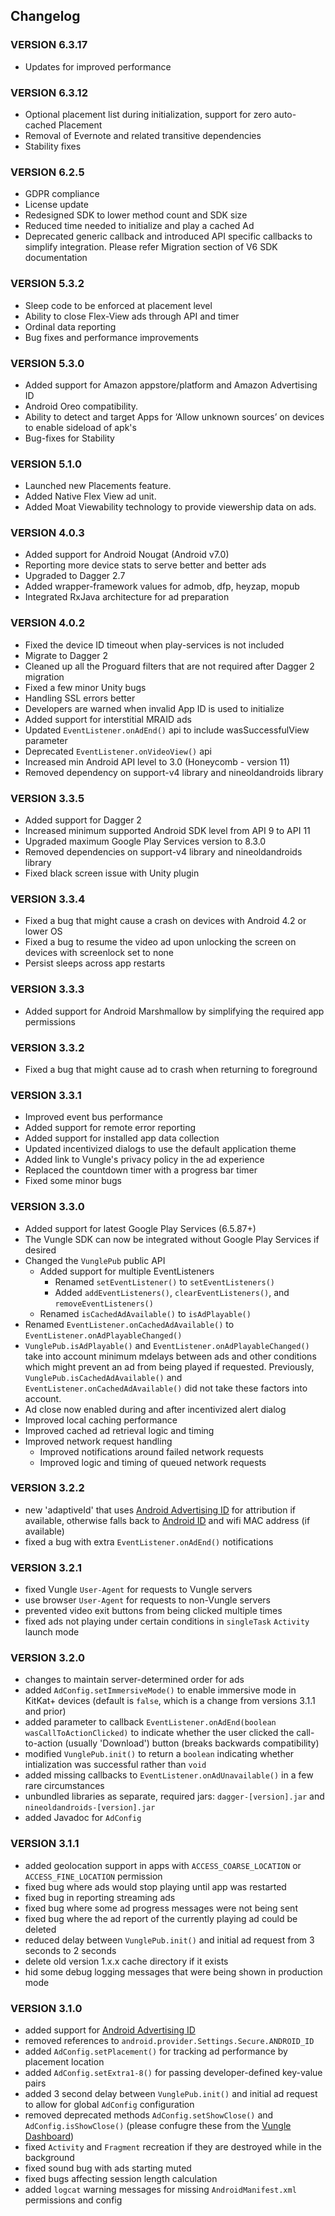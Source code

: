 ## Changelog

### VERSION 6.3.17
* Updates for improved performance

### VERSION 6.3.12
* Optional placement list during initialization, support for zero auto-cached Placement
* Removal of Evernote and related transitive dependencies
* Stability fixes

### VERSION 6.2.5
* GDPR compliance
* License update
* Redesigned SDK to lower method count and SDK size
* Reduced time needed to initialize and play a cached Ad
* Deprecated generic callback and introduced API specific callbacks to simplify integration. Please refer Migration section of V6 SDK documentation

### VERSION 5.3.2
* Sleep code to be enforced at placement level
* Ability to close Flex-View ads through API and timer
* Ordinal data reporting
* Bug fixes and performance improvements

### VERSION 5.3.0
* Added support for Amazon appstore/platform and Amazon Advertising ID
* Android Oreo compatibility.
* Ability to detect and target Apps for ‘Allow unknown sources’ on devices
  to enable sideload of apk's
* Bug-fixes for Stability

### VERSION 5.1.0
* Launched new Placements feature.
* Added Native Flex View ad unit.
* Added Moat Viewability technology to provide viewership data on ads.

### VERSION 4.0.3
* Added support for Android Nougat (Android v7.0)
* Reporting more device stats to serve better and better ads
* Upgraded to Dagger 2.7
* Added wrapper-framework values for admob, dfp, heyzap, mopub
* Integrated RxJava architecture for ad preparation

### VERSION 4.0.2
* Fixed the device ID timeout when play-services is not included
* Migrate to Dagger 2
* Cleaned up all the Proguard filters that are not required after Dagger 2 migration
* Fixed a few minor Unity bugs
* Handling SSL errors better
* Developers are warned when invalid App ID is used to initialize
* Added support for interstitial MRAID ads
* Updated `EventListener.onAdEnd()` api to include wasSuccessfulView parameter
* Deprecated `EventListener.onVideoView()` api
* Increased min Android API level to 3.0 (Honeycomb - version 11)
* Removed dependency on support-v4 library and nineoldandroids library

### VERSION 3.3.5
* Added support for Dagger 2
* Increased minimum supported Android SDK level from API 9 to API 11
* Upgraded maximum Google Play Services version to 8.3.0
* Removed dependencies on support-v4 library and nineoldandroids library
* Fixed black screen issue with Unity plugin

### VERSION 3.3.4
* Fixed a bug that might cause a crash on devices with Android 4.2 or lower OS
* Fixed a bug to resume the video ad upon unlocking the screen on devices with screenlock set to none
* Persist sleeps across app restarts

### VERSION 3.3.3
* Added support for Android Marshmallow by simplifying the required app permissions

### VERSION 3.3.2
* Fixed a bug that might cause ad to crash when returning to foreground

### VERSION 3.3.1

* Improved event bus performance
* Added support for remote error reporting
* Added support for installed app data collection
* Updated incentivized dialogs to use the default application theme
* Added link to Vungle's privacy policy in the ad experience
* Replaced the countdown timer with a progress bar timer
* Fixed some minor bugs

### VERSION 3.3.0

* Added support for latest Google Play Services (6.5.87+)
* The Vungle SDK can now be integrated without Google Play Services if desired
* Changed the `VunglePub` public API
  * Added support for multiple EventListeners
    * Renamed `setEventListener()` to `setEventListeners()`
    * Added `addEventListeners()`, `clearEventListeners()`, and `removeEventListeners()`
  * Renamed `isCachedAdAvailable()` to `isAdPlayable()`
* Renamed `EventListener.onCachedAdAvailable()` to `EventListener.onAdPlayableChanged()`
* `VunglePub.isAdPlayable()` and `EventListener.onAdPlayableChanged()` take into account minimum mdelays between ads and other conditions which might prevent an ad from being played if requested.  Previously, `VunglePub.isCachedAdAvailable()` and `EventListener.onCachedAdAvailable()` did not take these factors into account.
* Ad close now enabled during and after incentivized alert dialog
* Improved local caching performance
* Improved cached ad retrieval logic and timing
* Improved network request handling
  * Improved notifications around failed network requests
  * Improved logic and timing of queued network requests

### VERSION 3.2.2

* new 'adaptiveId' that uses [Android Advertising ID](https://developer.android.com/google/play-services/id.html) for attribution if available, otherwise falls back to [Android ID](http://developer.android.com/reference/android/provider/Settings.Secure.html#ANDROID_ID) and wifi MAC address (if available)
* fixed a bug with extra `EventListener.onAdEnd()` notifications

### VERSION 3.2.1

* fixed Vungle `User-Agent` for requests to Vungle servers
* use browser `User-Agent` for requests to non-Vungle servers
* prevented video exit buttons from being clicked multiple times
* fixed ads not playing under certain conditions in `singleTask` `Activity` launch mode

### VERSION 3.2.0 

* changes to maintain server-determined order for ads
* added `AdConfig.setImmersiveMode()` to enable immersive mode in KitKat+ devices (default is `false`, which is a change from versions 3.1.1 and prior)
* added parameter to callback `EventListener.onAdEnd(boolean wasCallToActionClicked)` to indicate whether the user clicked the call-to-action (usually 'Download') button (breaks backwards compatibility)
* modified `VunglePub.init()` to return a `boolean` indicating whether intialization was successful rather than `void`
* added missing callbacks to `EventListener.onAdUnavailable()` in a few rare circumstances
* unbundled libraries as separate, required jars: `dagger-[version].jar` and `nineoldandroids-[version].jar`
* added Javadoc for `AdConfig`

### VERSION 3.1.1

* added geolocation support in apps with `ACCESS_COARSE_LOCATION` or `ACCESS_FINE_LOCATION` permission
* fixed bug where ads would stop playing until app was restarted
* fixed bug in reporting streaming ads
* fixed bug where some ad progress messages were not being sent
* fixed bug where the ad report of the currently playing ad could be deleted
* reduced delay between `VunglePub.init()` and initial ad request from 3 seconds to 2 seconds
* delete old version 1.x.x cache directory if it exists
* hid some debug logging messages that were being shown in production mode 

### VERSION 3.1.0 

* added support for [Android Advertising ID](https://developer.android.com/google/play-services/id.html)
* removed references to `android.provider.Settings.Secure.ANDROID_ID`
* added `AdConfig.setPlacement()` for tracking ad performance by placement location
* added `AdConfig.setExtra1-8()` for passing developer-defined key-value pairs
* added 3 second delay between `VunglePub.init()` and initial ad request to allow for global `AdConfig` configuration
* removed deprecated methods `AdConfig.setShowClose()` and `AdConfig.isShowClose()` (please confugre these from the [Vungle Dashboard](https://v.vungle.com))
* fixed `Activity` and `Fragment` recreation if they are destroyed while in the background
* fixed sound bug with ads starting muted
* fixed bugs affecting session length calculation 
* added `logcat` warning messages for missing `AndroidManifest.xml` permissions and config
